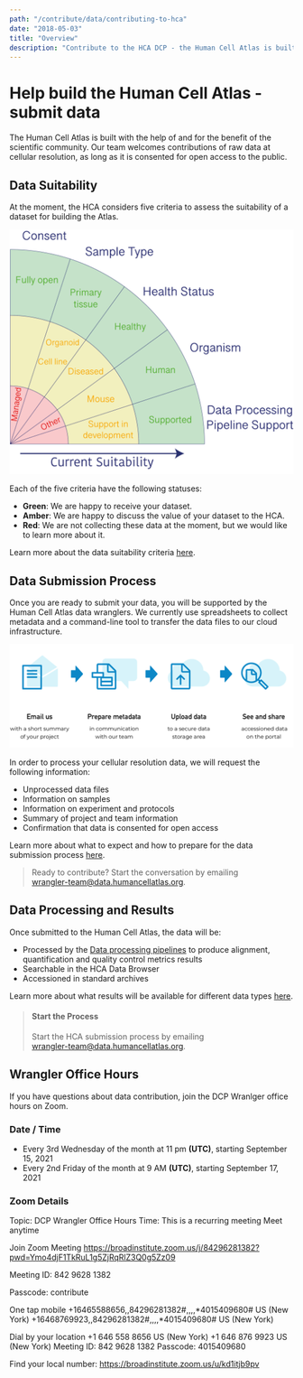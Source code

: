 ```yaml
---
path: "/contribute/data/contributing-to-hca"
date: "2018-05-03"
title: "Overview"
description: "Contribute to the HCA DCP - the Human Cell Atlas is built with the help of and for the benefit of the scientific community."
---
```


# Help build the Human Cell Atlas - submit data

The Human Cell Atlas is built with the help of and for the benefit of the scientific community. Our team welcomes contributions of raw data at cellular resolution, as long as it is consented for open access to the public.

## Data Suitability

At the moment, the HCA considers five criteria to assess the suitability of a dataset for building the Atlas.

![contribute](../_images/data-suitability.png)

Each of the five criteria have the following statuses:

- **Green**: We are happy to receive your dataset.
- **Amber**: We are happy to discuss the value of your dataset to the HCA.
- **Red**: We are not collecting these data at the moment, but we would like to learn more about it.

Learn more about the data suitability criteria [here](/contribute/contributing-data-suitability).

## Data Submission Process

Once you are ready to submit your data, you will be supported by the Human Cell Atlas data wranglers. We currently use spreadsheets to collect metadata and a command-line tool to transfer the data files to our cloud infrastructure. 

![contribute](../_images/contribute.png)

In order to process your cellular resolution data, we will request the following information:

- Unprocessed data files
- Information on samples
- Information on experiment and protocols
- Summary of project and team information
- Confirmation that data is consented for open access

Learn more about what to expect and how to prepare for the data submission process [here](/contribute/contributing-expect-prepare).

> Ready to contribute? Start the conversation by emailing\
> [wrangler-team@data.humancellatlas.org](mailto:wrangler-team@data.humancellatlas.org).

## Data Processing and Results

Once submitted to the Human Cell Atlas, the data will be: 
 
- Processed by the [Data processing pipelines](/pipelines) to produce alignment, quantification and quality control metrics results
- Searchable in the <link-to-browser relativeLink="/projects">HCA Data Browser</link-to-browser>
- Accessioned in standard archives

Learn more about what results will be available for different data types [here](/contribute/contributing-data-processing-results).

> #### Start the Process
> Start the HCA submission process by emailing\
> [wrangler-team@data.humancellatlas.org](mailto:wrangler-team@data.humancellatlas.org).

## Wrangler Office Hours

If you have questions about data contribution, join the DCP Wranlger office hours on Zoom.

### Date / Time

- Every 3rd Wednesday of the month at 11 pm **(UTC)**, starting September 15, 2021
- Every 2nd Friday of the month at 9 AM **(UTC)**, starting September 17, 2021

### Zoom Details

Topic: DCP Wrangler Office Hours
Time: This is a recurring meeting Meet anytime

Join Zoom Meeting
https://broadinstitute.zoom.us/j/84296281382?pwd=Ymo4djF1TkRuL1g5ZjRqRlZ3Q0g5Zz09

Meeting ID: 842 9628 1382

Passcode: contribute

One tap mobile
+16465588656,,84296281382#,,,,*4015409680# US (New York)
+16468769923,,84296281382#,,,,*4015409680# US (New York)

Dial by your location
        +1 646 558 8656 US (New York)
        +1 646 876 9923 US (New York)
Meeting ID: 842 9628 1382
Passcode: 4015409680

Find your local number: https://broadinstitute.zoom.us/u/kd1itjb9pv



